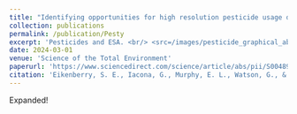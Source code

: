 ```yaml
---
title: "Identifying opportunities for high resolution pesticide usage data to improve the efficiency of endangered species pesticide risk assessment"
collection: publications
permalink: /publication/Pesty
excerpt: 'Pesticides and ESA. <br/> <src=/images/pesticide_graphical_abstract.png>'
date: 2024-03-01
venue: 'Science of the Total Environment'
paperurl: 'https://www.sciencedirect.com/science/article/abs/pii/S0048969724008829'
citation: 'Eikenberry, S. E., Iacona, G., Murphy, E. L., Watson, G., & Gerber, L. R. (2024). Identifying opportunities for high resolution pesticide usage data to improve the efficiency of endangered species pesticide risk assessment. Science of The Total Environment, 170743.'
---
```


Expanded!
